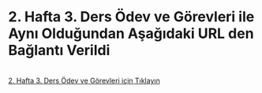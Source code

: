 <h1>2. Hafta 3. Ders Ödev ve Görevleri ile Aynı Olduğundan Aşağıdaki URL den Bağlantı Verildi</h1>
<br>
<a href="https://github.com/Ultrareflex8672/vektorel_python98/tree/main/hafta2/ders3/odev-ve-gorevler">2. Hafta 3. Ders Ödev ve Görevleri için Tıklayın</a>